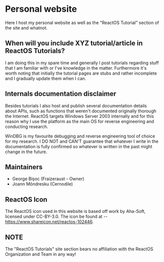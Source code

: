 # Personal website
Here I host my personal website as well as the "ReactOS Tutorial" section of the site and whatnot.

## When will you include XYZ tutorial/article in ReactOS Tutorials?
I am doing this in my spare time and generally I post tutorials regarding stuff that I am familiar with or I've knowledge in the matter. Furthermore it's worth noting that initially the tutorial pages
are stubs and rather incomplete and I gradually update them when I can.

## Internals documentation disclaimer
Besides tutorials I also host and publish several documentation details about APIs, such as functions that weren't documented originally thorough the Internet. ReactOS targets Windows Server 2003 internally and for this reason why I use the platform as the main OS for reverse engineering and conducting research. 

WinDBG is my favourite debugging and reverse engineering tool of choice for my research. I DO NOT and CAN'T guarantee that whatever I write in the documentation is fully confirmed so whatever is written in the past might change in the future.

## Maintainers

 - George Bișoc (Fraizeraust - Owner)
 - Joann Mõndresku (Cernodile)

## ReactOS Icon
The ReactOS icon used in this website is based off work by Aha-Soft, licensed under CC-BY-3.0. The icon be found at -- https://www.shareicon.net/reactos-102446.

## NOTE
The "ReactOS Tutorials" site section bears no affiliation with the ReactOS Organization and Team in any way!
